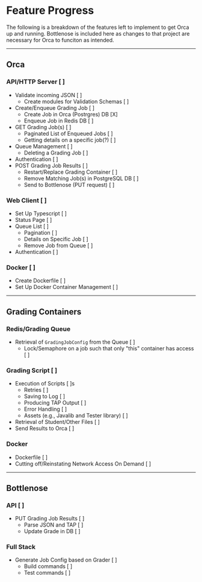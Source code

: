 # Feature Progress

The following is a breakdown of the features left to implement to get Orca up and running. Bottlenose is included here as changes to that project are necessary for Orca to funciton as intended.

<hr>

## Orca

### API/HTTP Server [ ]

- Validate incoming JSON [ ]
  - Create modules for Validation Schemas [ ]
- Create/Enqueue Grading Job [ ]
  - Create Job in Orca (Postrgres) DB [X]
  - Enqueue Job in Redis DB [ ]
- GET Grading Job(s) [ ]
  - Paginated List of Enqueued Jobs [ ]
  - Getting details on a specific job(?) [ ]
- Queue Management [ ]
  - Deleting a Grading Job [ ]
- Authentication [ ]
- POST Grading Job Results [ ]
  - Restart/Replace Grading Container [ ]
  - Remove Matching Job(s) in PostgreSQL DB [ ]
  - Send to Bottlenose (PUT request) [ ]

### Web Client [ ]

- Set Up Typescript [ ]
- Status Page [ ]
- Queue List [ ]
  - Pagination [ ]
  - Details on Specific Job [ ]
  - Remove Job from Queue [ ]
- Authentication [ ]

### Docker [ ]

- Create Dockerfile [ ]
- Set Up Docker Container Management [ ]

<hr>

## Grading Containers

### Redis/Grading Queue

- Retrieval of `GradingJobConfig` from the Queue [ ]
  - Lock/Semaphore on a job such that only "this" container has access [ ]

### Grading Script [ ]

- Execution of Scripts [ ]s
  - Retries [ ]
  - Saving to Log [ ]
  - Producing TAP Output [ ]
  - Error Handling [ ]
  - Assets (e.g., Javalib and Tester library) [ ]
- Retrieval of Student/Other Files [ ]
- Send Results to Orca [ ]

### Docker

- Dockerfile [ ]
- Cutting off/Reinstating Network Access On Demand [ ]

<hr>

## Bottlenose

### API [ ]

- PUT Grading Job Results [ ]
  - Parse JSON and TAP [ ]
  - Update Grade in DB [ ]

### Full Stack

- Generate Job Config based on Grader [ ]
  - Build commands [ ]
  - Test commands [ ]
